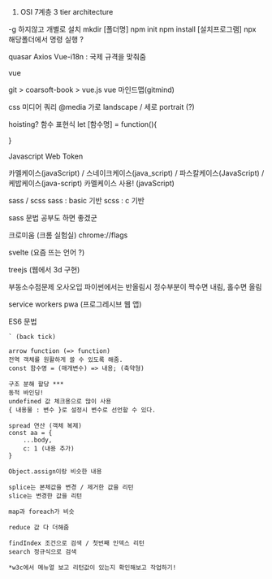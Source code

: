1. OSI 7계층
3 tier architecture


-g 하지않고 개별로 설치
mkdir [폴더명]
npm init
npm install [설치프로그램]
npx 해당폴더에서 명령 실행 ?


quasar
Axios
Vue-i18n : 국제 규격을 맞춰줌

vue

git > coarsoft-book > vue.js
vue 마인드맵(gitmind)

css
미디어 쿼리
@media
가로 landscape  / 세로 portrait (?)

hoisting?
함수 표현식
let [함수명] = function(){
    
}

Javascript Web Token

카멜케이스(javaScript) / 스네이크케이스(java_script) / 파스칼케이스(JavaScript) / 케밥케이스(java-script)
카멜케이스 사용! (javaScript)

sass / scss
sass : basic 기반
scss : c 기반

sass 문법 공부도 하면 좋겠군

크로미움 (크롬 실험실)
chrome://flags

svelte (요즘 뜨는 언어 ?)

treejs (웹에서 3d 구현)

부동소수점문제
오사오입
파이썬에서는 반올림시 정수부분이 짝수면 내림, 홀수면 올림

service workers
pwa (프로그레시브 웹 앱)

ES6 문법

    ` (back tick)

    arrow function (=> function)
    전역 객체를 원활하게 쓸 수 있도록 해줌.
    const 함수명 = (매개변수) => 내용; (축약형)

    구조 분해 할당 ***
    동적 바인딩!
    undefined 값 체크용으로 많이 사용
    { 내용물 : 변수 }로 설정시 변수로 선언할 수 있다.

    spread 연산 (객체 복제)
    const aa = {
        ...body,
        c: 1 (내용 추가)
    }

    Object.assign이랑 비슷한 내용

    splice는 본체값을 변경 / 제거한 값을 리턴
    slice는 변경한 값을 리턴

    map과 foreach가 비슷

    reduce 값 다 더해줌

    findIndex 조건으로 검색 / 첫번째 인덱스 리턴
    search 정규식으로 검색

    *w3c에서 메뉴얼 보고 리턴값이 있는지 확인해보고 작업하기!
